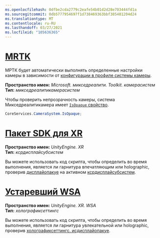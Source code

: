 ```yaml
---
ms.openlocfilehash: 0dfbe2cda2779c2eafe54b01d2d28e703444fd1a
ms.sourcegitcommit: 0db5777954697f1d738469363bbf385481204d24
ms.translationtype: MT
ms.contentlocale: ru-RU
ms.lasthandoff: 03/27/2021
ms.locfileid: "105636365"
---
```

# <a name="mrtk"></a>[MRTK](#tab/mrtk)
<!-- NEVER CHANGE THE ABOVE LINE! -->

МРТК будет автоматически выполнять определенные настройки камеры в зависимости от [конфигурации в профиле системы камеры](https://docs.microsoft.com/windows/mixed-reality/mrtk-unity/features/camera-system/camera-system-overview#display-settings).

**Пространство имен:** *Microsoft. микседреалити. Toolkit. камерасистем*<br>
**Тип:** *микседреалитикамерасистем*

Чтобы проверить непрозрачность камеры, система Микседреалитикамера имеет [ `IsOpaque` свойство](https://docs.microsoft.com/dotnet/api/microsoft.mixedreality.toolkit.camerasystem.mixedrealitycamerasystem.isopaque).

```cs
CoreServices.CameraSystem.IsOpaque;
```

# <a name="xr-sdk"></a>[Пакет SDK для XR](#tab/xr)
<!-- NEVER CHANGE THE ABOVE LINE! -->

**Пространство имен:** *UnityEngine. XR*<br>
**Тип:** *ксрдисплайсубсистем*

Вы можете использовать код скрипта, чтобы определить во время выполнения, является ли гарнитура впечатляющим или holographic, проверив [дисплайопакуе](https://docs.unity3d.com/ScriptReference/XR.XRDisplaySubsystem-displayOpaque.html) на активном [ксрдисплайсубсистем](https://docs.unity3d.com/ScriptReference/XR.XRDisplaySubsystem.html).

# <a name="legacy-wsa"></a>[Устаревший WSA](#tab/wsa)
<!-- NEVER CHANGE THE ABOVE LINE! -->

**Пространство имен:** *UnityEngine. XR. WSA*<br>
**Тип:** *холографиксеттингс*

Вы можете использовать код скрипта, чтобы определить во время выполнения, является ли гарнитура увлекательной или holographic, проверив [холографиксеттингс. исдисплайопакуе](https://docs.unity3d.com/ScriptReference/XR.WSA.HolographicSettings.IsDisplayOpaque.html).